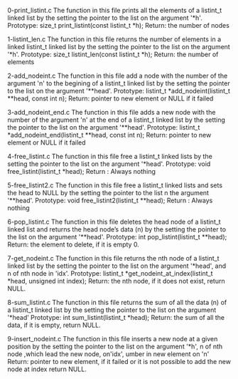 0-print_listint.c
The function in this file prints all the elements of a listint_t linked list by the setting the pointer to the list
on the argument '*h'.
Prototype: size_t print_listint(const listint_t *h);
Return: the number of nodes

1-listint_len.c
The function in this file returns the number of elements in a linked listint_t linked list by the setting the
pointer to the list on the argument '*h'.
Prototype: size_t listint_len(const listint_t *h);
Return: the number of elements

2-add_nodeint.c
The function in this file add a node with the number of the argument 'n' to the begining of a listint_t linked list
by the setting the pointer to the list on the argument '**head'.
Prototype: listint_t *add_nodeint(listint_t **head, const int n);
Return: pointer to new element or NULL if it failed

3-add_nodeint_end.c
The function in this file adds a new node with the number of the argument 'n' at the end of a listint_t linked list
by the setting the pointer to the list on the argument '**head'.
Prototype: listint_t *add_nodeint_end(listint_t **head, const int n);
Return: pointer to new element or NULL if it failed

4-free_listint.c
The function in this file free a listint_t linked lists by the setting the pointer to the list on the argument 
'*head'.
Prototype: void free_listint(listint_t *head);
Return : Always nothing

5-free_listint2.c
The function in this file free a listint_t linked lists and sets the head to NULL by the setting the pointer to the
list n the argument '**head'.
Prototype: void free_listint2(listint_t **head);
Return : Always nothing

6-pop_listint.c 
The function in this file deletes the head node of a listint_t linked list and returns the head node’s data (n)
by the setting the pointer to the list on the argument '**head'.
Prototype: int pop_listint(listint_t **head);
Return: the element to delete, if it is empty 0.

7-get_nodeint.c 
The function in this file returns the nth node of a listint_t linked list by the setting the pointer to the list
on the argument '*head', and n of nth node in 'idx'.
Prototype: listint_t *get_nodeint_at_index(listint_t *head, unsigned int index);
Return: the nth node, if it does not exist, return NULL.

8-sum_listint.c
The function in this file returns the sum of all the data (n) of a listint_t linked list by the setting the pointer
to the list on the argument '*head'
Prototype: int sum_listint(listint_t *head);
Return: the sum of all the data, if it is empty, return NULL.

9-insert_nodeint.c
The function in this file inserts a new node at a given position by the setting the pointer to the list on the 
argument '*h', n of nth node ,which lead the new node, on'idx', umber in new element on 'n'
Return: pointer to new element, if it failed or it is not possible to add the new node at index return NULL.

